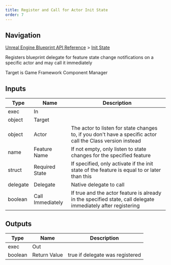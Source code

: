 ```yaml
---
title: Register and Call for Actor Init State
order: 7
---
```

## Navigation

[Unreal Engine Blueprint API Reference](https://dev.epicgames.com/documentation/en-us/unreal-engine/BlueprintAPI) > [Init State](https://dev.epicgames.com/documentation/en-us/unreal-engine/BlueprintAPI/InitState)

Registers blueprint delegate for feature state change notifications on a specific actor and may call it immediately

Target is Game Framework Component Manager

## Inputs

| Type | Name | Description |
| --- | --- | --- |
| exec | In |  |
| object | Target |  |
| object | Actor | The actor to listen for state changes to, if you don't have a specific actor call the Class version instead |
| name | Feature Name | If not empty, only listen to state changes for the specified feature |
| struct | Required State | If specified, only activate if the init state of the feature is equal to or later than this |
| delegate | Delegate | Native delegate to call |
| boolean | Call Immediately | If true and the actor feature is already in the specified state, call delegate immediately after registering |

## Outputs

| Type | Name | Description |
| --- | --- | --- |
| exec | Out |  |
| boolean | Return Value | true if delegate was registered |
